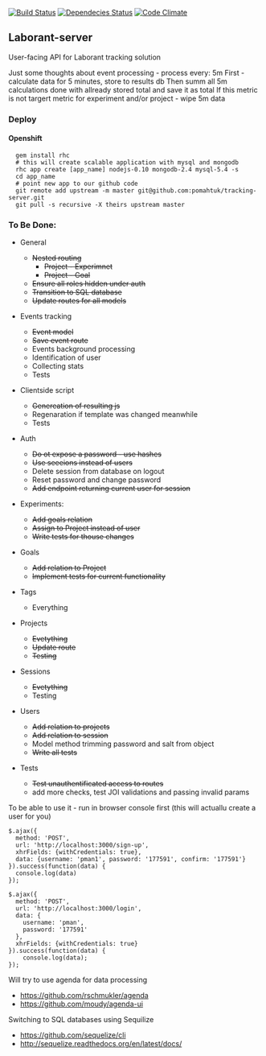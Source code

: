 [![Build Status](https://travis-ci.org/pomahtuk/tracking-server.svg?branch=master)](https://travis-ci.org/pomahtuk/tracking-server)
[![Dependecies Status](https://david-dm.org/pomahtuk/tracking-server.svg)](https://david-dm.org/pomahtuk/tracking-server)
[![Code Climate](https://codeclimate.com/github/pomahtuk/tracking-server/badges/gpa.svg)](https://codeclimate.com/github/pomahtuk/tracking-server)

## Laborant-server

User-facing API for Laborant tracking solution


Just some thoughts about event processing - process every: 5m
First - calculate data for 5 minutes, store to results db
Then summ all 5m calculations done with allready stored total and save it as total
If this metric is not targert metric for experiment and/or project - wipe 5m data 


### Deploy

#### Openshift

  ```
    gem install rhc
    # this will create scalable application with mysql and mongodb
    rhc app create [app_name] nodejs-0.10 mongodb-2.4 mysql-5.4 -s
    cd app_name
    # point new app to our github code
    git remote add upstream -m master git@github.com:pomahtuk/tracking-server.git
    git pull -s recursive -X theirs upstream master
  ```


### To Be Done:

* General
  - ~~Nested routing~~
    - ~~Project - Experimnet~~
    - ~~Project - Goal~~
  - ~~Ensure all roles hidden under auth~~
  - ~~Transition to SQL database~~
  - ~~Update routes for all models~~

* Events tracking
  - ~~Event model~~
  - ~~Save event route~~
  - Events background processing
  - Identification of user
  - Collecting stats
  - Tests

* Clientside script
  - ~~Genereation of resulting js~~
  - Regenaration if template was changed meanwhile
  - Tests

* Auth
  - ~~Do ot expose a password - use hashes~~
  - ~~Use seeeions instead of users~~
  - Delete session from database on logout
  - Reset password and change password
  - ~~Add endpoint returning current user for session~~

* Experiments:
  - ~~Add goals relation~~
  - ~~Assign to Project instead of user~~
  - ~~Write tests for thouse changes~~

* Goals
  - ~~Add relation to Project~~
  - ~~Implement tests for current functionality~~

* Tags
  - Everything

* Projects
  - ~~Evetything~~
  - ~~Update route~~
  - ~~Testing~~

* Sessions
  - ~~Evetything~~
  - Testing

* Users
  - ~~Add relation to projects~~
  - ~~Add relation to session~~
  - Model method trimming password and salt from object
  - ~~Write all tests~~

* Tests
  - ~~Test unauthentificated access to routes~~
  - add more checks, test JOI validations and passing invalid params


To be able to use it - run in browser console first (this will actuallu create a user for you)

```
$.ajax({
  method: 'POST',
  url: 'http://localhost:3000/sign-up',
  xhrFields: {withCredentials: true},
  data: {username: 'pman1', password: '177591', confirm: '177591'}
}).success(function(data) {
  console.log(data)
});

$.ajax({
  method: 'POST',
  url: 'http://localhost:3000/login',
  data: {
    username: 'pman',
    password: '177591'
  },
  xhrFields: {withCredentials: true}
}).success(function(data) {
    console.log(data);
});

```

Will try to use agenda for data processing
* https://github.com/rschmukler/agenda
* https://github.com/moudy/agenda-ui

Switching to SQL databases using Sequilize
* https://github.com/sequelize/cli
* http://sequelize.readthedocs.org/en/latest/docs/
